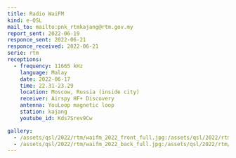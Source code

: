 ```yaml
---
title: Radio WaiFM
kind: e-QSL
mail_to: mailto:pnk_rtmkajang@rtm.gov.my
report_sent: 2022-06-19
responce_sent: 2022-06-21
responce_received: 2022-06-21
serie: rtm
receptions:
  - frequency: 11665 kHz
    language: Malay
    date: 2022-06-17
    time: 22.31-23.29
    location: Moscow, Russia (inside city)
    receiver: Airspy HF+ Discovery
    antenna: YouLoop magnetic loop
    station: kajang
    youtube_id: Kds7Srev9Cw

gallery:
  - /assets/qsl/2022/rtm/waifm_2022_front_full.jpg:/assets/qsl/2022/rtm/waifm_2022_front_small.jpg
  - /assets/qsl/2022/rtm/waifm_2022_back_full.jpg:/assets/qsl/2022/rtm/waifm_2022_back_small.jpg
---
```

